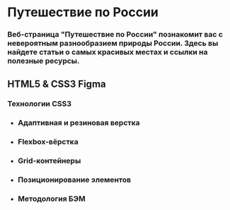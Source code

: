 # Путешествие по России

### Веб-страница "Путешествие по России" познакомит вас с невероятным разнообразием природы России. Здесь вы найдете статьи о самых красивых местах и ссылки на полезные ресурсы. 

## **HTML5** & **CSS3** Figma

### **Технологии** **CSS3**
* ### Адаптивная и резиновая верстка
* ### Flexbox-вёрстка
* ### Grid-контейнеры
* ### Позиционирование элементов
* ### Методология БЭМ
